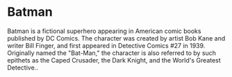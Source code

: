# Batman

Batman is a fictional superhero appearing in American comic books published by DC Comics. The character was created by artist Bob Kane and writer Bill Finger, and first appeared in Detective Comics #27 in 1939. Originally named the "Bat-Man," the character is also referred to by such epithets as the Caped Crusader, the Dark Knight, and the World's Greatest Detective..


